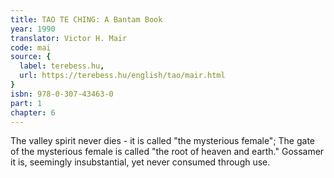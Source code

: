 ```yaml
---
title: TAO TE CHING: A Bantam Book
year: 1990
translator: Victor H. Mair
code: mai
source: {
  label: terebess.hu,
  url: https://terebess.hu/english/tao/mair.html
}
isbn: 978-0-307-43463-0
part: 1
chapter: 6
---
```

The valley spirit never dies -
it is called "the mysterious female";
The gate of the mysterious female
is called "the root of heaven and earth."
Gossamer it is,
seemingly insubstantial,
yet never consumed through use.